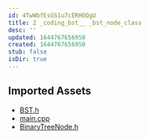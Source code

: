```yaml
---
id: 4TwWbfEsGS1u7cERHOQgU
title: 2 _coding_bst__ _bst_node_class
desc: ''
updated: 1644767656950
created: 1644767656950
stub: false
isDir: true
---
```

## Imported Assets
- [BST.h](/assets/bst-Uet4PRDVq6eZ.h)
- [main.cpp](/assets/main-xZlmIF7H1QG4.cpp)
- [BinaryTreeNode.h](/assets/binarytreenode-lHkdz7MTeii9.h)
